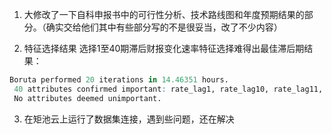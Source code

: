 1. 大修改了一下自科申报书中的可行性分析、技术路线图和年度预期结果的部分。（确实交给他们其中有些部分写的不是很妥当，改了不少内容）
  
2. 特征选择结果
选择1至40期滞后财报变化速率特征选择难得出最佳滞后期结果：
```R
Boruta performed 20 iterations in 14.46351 hours.
 40 attributes confirmed important: rate_lag1, rate_lag10, rate_lag11, rate_lag12, rate_lag13 and 35 more;
 No attributes deemed unimportant.
```

3. 在矩池云上运行了数据集连接，遇到些问题，还在解决